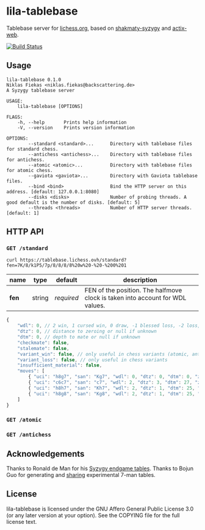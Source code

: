 lila-tablebase
==============

Tablebase server for [lichess.org](https://tablebase.lichess.ovh),
based on [shakmaty-syzygy](https://crates.io/crates/shakmaty-syzygy)
and [actix-web](https://actix.rs/).

[![Build Status](https://travis-ci.org/niklasf/lila-tablebase.svg?branch=master)](https://travis-ci.org/niklasf/lila-tablebase)

Usage
-----

```
lila-tablebase 0.1.0
Niklas Fiekas <niklas.fiekas@backscattering.de>
A Syzygy tablebase server

USAGE:
    lila-tablebase [OPTIONS]

FLAGS:
    -h, --help       Prints help information
    -V, --version    Prints version information

OPTIONS:
        --standard <standard>...      Directory with tablebase files for standard chess.
        --antichess <antichess>...    Directory with tablebase files for antichess.
        --atomic <atomic>...          Directory with tablebase files for atomic chess.
        --gaviota <gaviota>...        Directory with Gaviota tablebase files.
        --bind <bind>                 Bind the HTTP server on this address. [default: 127.0.0.1:8080]
        --disks <disks>               Number of probing threads. A good default is the number of disks. [default: 5]
        --threads <threads>           Number of HTTP server threads. [default: 1]
```

HTTP API
--------

### `GET /standard`

```
curl https://tablebase.lichess.ovh/standard?fen=7K/8/k1P5/7p/8/8/8/8%20w%20-%20-%200%201
```

name | type | default | description
--- | --- | --- | ---
**fen** | string | *required* | FEN of the position. The halfmove clock is taken into account for WDL values.

```javascript
{
    "wdl": 0, // 2 win, 1 cursed win, 0 draw, -1 blessed loss, -2 loss, null unknown
    "dtz": 0, // distance to zeroing or null if unknown
    "dtm": 0, // depth to mate or null if unknown
    "checkmate": false,
    "stalemate": false,
    "variant_win": false, // only useful in chess variants (atomic, antichess)
    "variant_loss": false, // only useful in chess variants
    "insufficient_material": false,
    "moves": [
        { "uci": "h8g7", "san": "Kg7", "wdl": 0, "dtz": 0, "dtm": 0, "zeroing": false, "checkmate": false, "stalemate": false, "variant_win":false, "variant_loss":false, "insufficient_material":false },
        { "uci": "c6c7", "san": "c7", "wdl": 2, "dtz": 3, "dtm": 27, "zeroing": true, "checkmate": false, "stalemate": false, "variant_win": false, "variant_loss": false, "insufficient_material": false },
        { "uci": "h8h7", "san": "Kh7", "wdl": 2, "dtz": 1, "dtm": 25, "zeroing": false, "checkmate": false, "stalemate": false, "variant_win": false, "variant_loss": false, "insufficient_material": false },
        { "uci": "h8g8", "san": "Kg8", "wdl": 2, "dtz": 1, "dtm": 25, "zeroing": false, "checkmate": false, "stalemate": false, "variant_win": false, "variant_loss": false, "insufficient_material": false }
    ]
}
```

### `GET /atomic`

### `GET /antichess`

Acknowledgements
----------------

Thanks to Ronald de Man for his [Syzygy endgame tables](https://github.com/syzygy1/tb).
Thanks to Bojun Guo for generating and [sharing](http://www.talkchess.com/forum/viewtopic.php?t=66797) experimental 7-man tables.

License
-------

lila-tablebase is licensed under the GNU Affero General Public License 3.0 (or any later version at your
option). See the COPYING file for the full license text.
